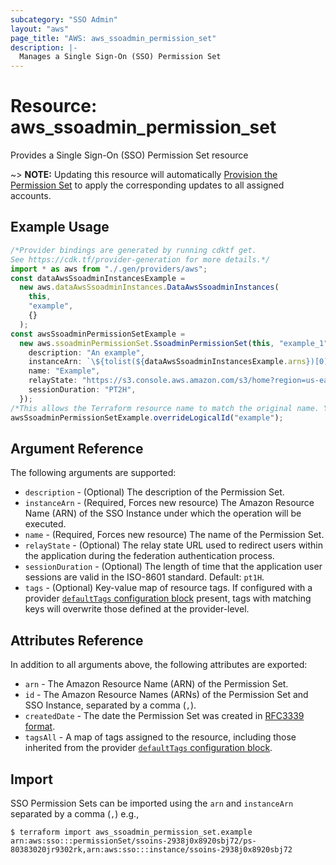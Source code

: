```yaml
---
subcategory: "SSO Admin"
layout: "aws"
page_title: "AWS: aws_ssoadmin_permission_set"
description: |-
  Manages a Single Sign-On (SSO) Permission Set
---
```


# Resource: aws\_ssoadmin\_permission\_set

Provides a Single Sign-On (SSO) Permission Set resource

\~> **NOTE:** Updating this resource will automatically [Provision the Permission Set](https://docs.aws.amazon.com/singlesignon/latest/APIReference/API_ProvisionPermissionSet.html) to apply the corresponding updates to all assigned accounts.

## Example Usage

```typescript
/*Provider bindings are generated by running cdktf get.
See https://cdk.tf/provider-generation for more details.*/
import * as aws from "./.gen/providers/aws";
const dataAwsSsoadminInstancesExample =
  new aws.dataAwsSsoadminInstances.DataAwsSsoadminInstances(
    this,
    "example",
    {}
  );
const awsSsoadminPermissionSetExample =
  new aws.ssoadminPermissionSet.SsoadminPermissionSet(this, "example_1", {
    description: "An example",
    instanceArn: `\${tolist(${dataAwsSsoadminInstancesExample.arns})[0]}`,
    name: "Example",
    relayState: "https://s3.console.aws.amazon.com/s3/home?region=us-east-1#",
    sessionDuration: "PT2H",
  });
/*This allows the Terraform resource name to match the original name. You can remove the call if you don't need them to match.*/
awsSsoadminPermissionSetExample.overrideLogicalId("example");

```

## Argument Reference

The following arguments are supported:

* `description` - (Optional) The description of the Permission Set.
* `instanceArn` - (Required, Forces new resource) The Amazon Resource Name (ARN) of the SSO Instance under which the operation will be executed.
* `name` - (Required, Forces new resource) The name of the Permission Set.
* `relayState` - (Optional) The relay state URL used to redirect users within the application during the federation authentication process.
* `sessionDuration` - (Optional) The length of time that the application user sessions are valid in the ISO-8601 standard. Default: `pt1H`.
* `tags` - (Optional) Key-value map of resource tags. If configured with a provider [`defaultTags` configuration block](https://registry.terraform.io/providers/hashicorp/aws/latest/docs#default_tags-configuration-block) present, tags with matching keys will overwrite those defined at the provider-level.

## Attributes Reference

In addition to all arguments above, the following attributes are exported:

* `arn` - The Amazon Resource Name (ARN) of the Permission Set.
* `id` - The Amazon Resource Names (ARNs) of the Permission Set and SSO Instance, separated by a comma (`,`).
* `createdDate` - The date the Permission Set was created in [RFC3339 format](https://tools.ietf.org/html/rfc3339#section-5.8).
* `tagsAll` - A map of tags assigned to the resource, including those inherited from the provider [`defaultTags` configuration block](https://registry.terraform.io/providers/hashicorp/aws/latest/docs#default_tags-configuration-block).

## Import

SSO Permission Sets can be imported using the `arn` and `instanceArn` separated by a comma (`,`) e.g.,

```console
$ terraform import aws_ssoadmin_permission_set.example arn:aws:sso:::permissionSet/ssoins-2938j0x8920sbj72/ps-80383020jr9302rk,arn:aws:sso:::instance/ssoins-2938j0x8920sbj72
```
